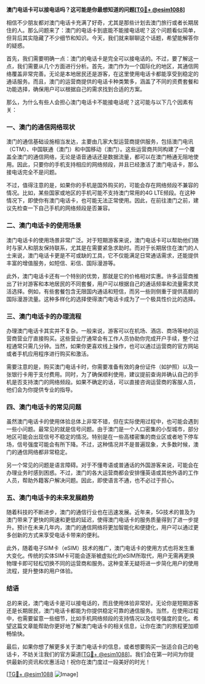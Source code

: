 **澳门电话卡可以接电话吗？这可能是你最想知道的问题[[TG💪+ @esim1088](https://t.me/s/esim1088)]**

相信不少朋友都对澳门电话卡充满了好奇，尤其是那些计划去澳门旅行或者长期居住的人。那么问题来了：澳门的电话卡到底能不能接电话呢？这个问题看似简单，但背后其实隐藏了不少细节和知识。今天，我们就来聊聊这个话题，希望能解答你的疑惑。

首先，我们需要明确一点：澳门的电话卡是完全可以接电话的。不过，要了解这一点，我们需要从几个方面进行分析。首先，澳门作为一个国际化的地区，其通信网络覆盖非常完善。无论是本地居民还是游客，在这里使用电话卡都能享受到稳定的通话服务。而且，澳门的运营商提供的电话卡种类繁多，涵盖了不同的资费套餐和功能选择，确保用户可以根据自己的需求找到合适的方案。

那么，为什么有些人会担心澳门电话卡不能接电话呢？这可能与以下几个因素有关：

### **一、澳门的通信网络现状**

澳门的通信基础设施相当发达，主要由几家大型运营商提供服务，包括澳门电讯（CTM）、中国联通（澳门）和中国移动（澳门）。这些运营商共同构建了一个覆盖全澳门的通信网络，无论是语音通话还是数据流量，都可以在澳门畅通无阻地使用。因此，只要你的手机支持相应的网络频段，并且已经激活了澳门电话卡，那么接电话完全不是问题。

不过，值得注意的是，如果你的手机是国外购买的，可能会存在网络频段不兼容的情况。比如，某些国家或地区的手机可能不支持澳门常用的4G LTE频段。在这种情况下，即使你有澳门电话卡，也可能无法正常使用。因此，在前往澳门之前，建议先检查一下自己手机的网络频段是否兼容。

### **二、澳门电话卡的使用场景**

澳门电话卡的使用场景非常广泛。对于短期游客来说，澳门电话卡可以帮助他们随时与家人和朋友保持联系，尤其是在需要紧急求助时。而对于长期居住在澳门的人士来说，澳门电话卡更是不可或缺的工具，它不仅能满足日常通话需求，还能提供丰富的增值服务，如短信、彩信、国际漫游等。

此外，澳门电话卡还有一个特别的优势，那就是它的价格相对实惠。许多运营商推出了针对游客和本地居民的不同套餐，用户可以根据自己的通话频率和流量需求灵活选择。例如，有些套餐包含无限国内通话和短信，而另一些则侧重于提供高额的国际漫游流量。这种多样化的选择使得澳门电话卡成为了一个极具性价比的选择。

### **三、澳门电话卡的办理流程**

办理澳门电话卡其实并不复杂。一般来说，游客可以在机场、酒店、商场等地的运营商营业厅直接购买。这些营业厅通常会有工作人员协助你完成开户手续，整个过程通常只需几分钟。当然，如果你更喜欢线上操作，也可以通过运营商的官方网站或者手机应用程序进行购买和激活。

需要注意的是，购买澳门电话卡时，你需要准备有效的身份证件（如护照）以及一张银行卡用于支付费用。同时，为了确保顺利使用，建议提前查询并确认自己的手机是否支持澳门的网络频段。如果不确定的话，可以直接咨询运营商的客服人员，他们会为你提供专业的指导。

### **四、澳门电话卡的常见问题**

虽然澳门电话卡的使用体验总体上非常不错，但在实际使用过程中，也可能会遇到一些小问题。最常见的就是信号问题。由于澳门是一个人口密集的小型城市，部分地区可能会出现信号不稳定的情况。特别是在一些高楼密集的商业区或者地下停车场，信号强度可能会有所下降。不过，这种情况并不是普遍现象，大多数时候，澳门的通信网络都非常稳定。

另一个常见的问题是语言障碍。对于不懂粤语或普通话的外国游客来说，可能会在办理业务时感到困惑。不过，澳门的各大运营商都会安排懂英语或其他外语的工作人员，帮助外籍客户解决问题。因此，即使语言不通，也不必过于担心。

### **五、澳门电话卡的未来发展趋势**

随着科技的不断进步，澳门的通信行业也在迅速发展。近年来，5G技术的普及为澳门带来了更快的网速和更低的延迟，使得澳门电话卡的服务质量得到了进一步提升。预计在未来几年内，澳门的通信网络将更加智能化和便捷化，用户可以通过更多创新的方式来享受电话卡带来的便利。

此外，随着电子SIM卡（eSIM）技术的推广，澳门电话卡的使用方式也将发生重大变化。传统的实体SIM卡可能会逐渐被虚拟化的eSIM所取代，用户无需再更换物理卡即可轻松切换不同的运营商和服务。这种变革无疑将进一步简化用户的使用流程，提升整体的用户体验。

### **结语**

总的来说，澳门电话卡是可以接电话的，而且使用体验非常好。无论你是短期游客还是长期居民，澳门电话卡都能为你提供稳定可靠的通信服务。当然，在使用过程中，也需要留意一些细节，比如手机网络频段的支持情况以及信号强度的变化。希望这篇文章能帮助你更好地了解澳门电话卡的相关信息，让你在澳门的旅程更加顺畅愉快。

最后，如果你想了解更多关于澳门电话卡的信息，或者想要购买一张适合自己的电话卡，不妨关注我们的官方渠道[[TG💪+ @esim1088](https://t.me/s/esim1088)]。我们会在第一时间为你提供最新的资讯和优惠活动！祝你在澳门度过一段美好的时光！

[[TG💪+ @esim1088](https://t.me/s/esim1088) ![Image](https://i.postimg.cc/4NQfJmqS/Snipaste-2025-05-13-00-14-12.png)]